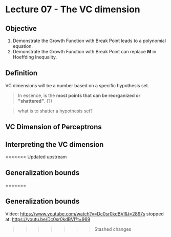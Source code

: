 # Lecture 07 - The VC dimension

## Objective
1. Demonstrate the Growth Function with Break Point leads to a polynomial equation.
2. Demonstrate the Growth Function with Break Point can replace **M** in Hoeffding Inequality.

## Definition
VC dimensions will be a number based on a specific hypothesis set.

> In essence, is the **most points that can be reorganized or "shattered"**. (?)

> what is to shatter a hypothesis set?

## VC Dimension of Perceptrons

## Interpreting the VC dimension

<<<<<<< Updated upstream
## Generalization bounds
=======
## Generalization bounds


Video: https://www.youtube.com/watch?v=Dc0sr0kdBVI&t=2897s
stopped at: https://youtu.be/Dc0sr0kdBVI?t=969
>>>>>>> Stashed changes
